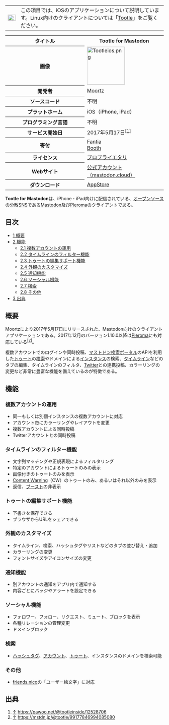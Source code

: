 <div>

<div>

|                                                                                                                                                                                                                                                                                                                                                 |                                                                                                                                            |
|-------------------------------------------------------------------------------------------------------------------------------------------------------------------------------------------------------------------------------------------------------------------------------------------------------------------------------------------------|--------------------------------------------------------------------------------------------------------------------------------------------|
| [<img src="/images/thumb/5/5f/Disambig_gray.svg/25px-Disambig_gray.svg.png" srcset="/images/thumb/5/5f/Disambig_gray.svg/38px-Disambig_gray.svg.png 1.5x, /images/thumb/5/5f/Disambig_gray.svg/50px-Disambig_gray.svg.png 2x" width="25" height="19" alt="曖昧さ回避" />](/%E3%83%95%E3%82%A1%E3%82%A4%E3%83%AB:Disambig_gray.svg "曖昧さ回避") | この項目では、iOSのアプリケーションについて説明しています。Linux向けのクライアントについては「[Tootle](/Tootle "Tootle")」をご覧ください。 |

</div>

<table>
<colgroup>
<col style="width: 50%" />
<col style="width: 50%" />
</colgroup>
<tbody>
<tr class="header">
<th>タイトル</th>
<th>Tootle for Mastodon</th>
</tr>

<tr class="odd">
<th>画像</th>
<td><a href="/%E3%83%95%E3%82%A1%E3%82%A4%E3%83%AB:Tootleios.png"><img src="/images/thumb/f/fc/Tootleios.png/120px-Tootleios.png" srcset="/images/thumb/f/fc/Tootleios.png/180px-Tootleios.png 1.5x, /images/thumb/f/fc/Tootleios.png/240px-Tootleios.png 2x" width="120" height="120" alt="Tootleios.png" /></a></td>
</tr>
<tr class="even">
<th scope="row">開発者</th>
<td><a href="https://pawoo.net/@tootleinside" rel="nofollow">Moortz</a></td>
</tr>
<tr class="odd">
<th scope="row">ソースコード</th>
<td>不明</td>
</tr>
<tr class="even">
<th scope="row">プラットホーム</th>
<td>iOS（iPhone, iPad）</td>
</tr>
<tr class="odd">
<th scope="row">プログラミング言語</th>
<td>不明</td>
</tr>
<tr class="even">
<th scope="row">サービス開始日</th>
<td>2017年5月17日<sup><a href="#cite_note-1">[1]</a></sup></td>
</tr>
<tr class="odd">
<th scope="row">寄付</th>
<td><a href="https://fantia.jp/tootle" rel="nofollow">Fantia</a><br />
<a href="https://tootle.booth.pm" rel="nofollow">Booth</a></td>
</tr>
<tr class="even">
<th scope="row">ライセンス</th>
<td><a href="/%E3%83%97%E3%83%AD%E3%83%97%E3%83%A9%E3%82%A4%E3%82%A8%E3%82%BF%E3%83%AA" title="プロプライエタリ">プロプライエタリ</a></td>
</tr>
<tr class="odd">
<th scope="row">Webサイト</th>
<td><a href="https://mastodon.cloud/@tootleapp" rel="nofollow">公式アカウント（mastodon.cloud）</a></td>
</tr>
<tr class="even">
<th scope="row">ダウンロード</th>
<td><a href="https://appstore.com/tootleformastodon" rel="nofollow">AppStore</a></td>
</tr>
</tbody>
</table>

  
**Tootle for Mastodon**は、iPhone・iPad向けに配信されている、[オープンソース](/%E3%82%AA%E3%83%BC%E3%83%97%E3%83%B3%E3%82%BD%E3%83%BC%E3%82%B9 "オープンソース")の[分散SNS](/%E5%88%86%E6%95%A3SNS "分散SNS")である[Mastodon](/Mastodon "Mastodon")及び[Pleroma](/Pleroma "Pleroma")のクライアントである。

<div>

<div lang="ja" dir="ltr">

## 目次

</div>

-   [1 概要](#.E6.A6.82.E8.A6.81)
-   [2 機能](#.E6.A9.9F.E8.83.BD)
    -   [2.1 複数アカウントの運用](#.E8.A4.87.E6.95.B0.E3.82.A2.E3.82.AB.E3.82.A6.E3.83.B3.E3.83.88.E3.81.AE.E9.81.8B.E7.94.A8)
    -   [2.2 タイムラインのフィルター機能](#.E3.82.BF.E3.82.A4.E3.83.A0.E3.83.A9.E3.82.A4.E3.83.B3.E3.81.AE.E3.83.95.E3.82.A3.E3.83.AB.E3.82.BF.E3.83.BC.E6.A9.9F.E8.83.BD)
    -   [2.3 トゥートの編集サポート機能](#.E3.83.88.E3.82.A5.E3.83.BC.E3.83.88.E3.81.AE.E7.B7.A8.E9.9B.86.E3.82.B5.E3.83.9D.E3.83.BC.E3.83.88.E6.A9.9F.E8.83.BD)
    -   [2.4 外観のカスタマイズ](#.E5.A4.96.E8.A6.B3.E3.81.AE.E3.82.AB.E3.82.B9.E3.82.BF.E3.83.9E.E3.82.A4.E3.82.BA)
    -   [2.5 通知機能](#.E9.80.9A.E7.9F.A5.E6.A9.9F.E8.83.BD)
    -   [2.6 ソーシャル機能](#.E3.82.BD.E3.83.BC.E3.82.B7.E3.83.A3.E3.83.AB.E6.A9.9F.E8.83.BD)
    -   [2.7 検索](#.E6.A4.9C.E7.B4.A2)
    -   [2.8 その他](#.E3.81.9D.E3.81.AE.E4.BB.96)
-   [3 出典](#.E5.87.BA.E5.85.B8)

</div>

## 概要

Moortzにより2017年5月17日にリリースされた、Mastodon向けのクライアントアプリケーションである。2017年12月のバージョン1.10.0以降は[Pleroma](/Pleroma "Pleroma")にも対応している<sup>[\[2\]](#cite_note-2)</sup>。

複数アカウントでのログインや同時投稿、[マストドン検索ポータル](/%E3%83%9E%E3%82%B9%E3%83%88%E3%83%89%E3%83%B3%E6%A4%9C%E7%B4%A2%E3%83%9D%E3%83%BC%E3%82%BF%E3%83%AB "マストドン検索ポータル")のAPIを利用した[トゥート](/%E3%83%88%E3%82%A5%E3%83%BC%E3%83%88 "トゥート")の[検索](/%E6%A4%9C%E7%B4%A2 "検索")やドメインによる[インスタンス](/%E3%82%A4%E3%83%B3%E3%82%B9%E3%82%BF%E3%83%B3%E3%82%B9 "インスタンス")の検索、[タイムライン](/%E3%82%BF%E3%82%A4%E3%83%A0%E3%83%A9%E3%82%A4%E3%83%B3 "タイムライン")などのタブの編集、タイムラインのフィルタ、[Twitter](/Twitter "Twitter")との連携投稿、カラーリングの変更など非常に豊富な機能を備えているのが特徴である。

## 機能

### 複数アカウントの運用

-   同一もしくは別個インスタンスの複数アカウントに対応
-   アカウント毎にカラーリングやレイアウトを変更
-   複数アカウントによる同時投稿
-   Twitterアカウントとの同時投稿

### タイムラインのフィルター機能

-   文字列マッチングや正規表現によるフィルタリング
-   特定のアカウントによるトゥートのみの表示
-   画像付きのトゥートのみを表示
-   [Content Warning](/Content_Warning "Content Warning")（CW）のトゥートのみ、あるいはそれ以外のみを表示
-   返信、[ブースト](/%E3%83%96%E3%83%BC%E3%82%B9%E3%83%88 "ブースト")の非表示

### トゥートの編集サポート機能

-   下書きを保存できる
-   ブラウザからURLをシェアできる

### 外観のカスタマイズ

-   タイムライン、検索、ハッシュタグやリストなどのタブの並び替え・追加
-   カラーリングの変更
-   フォントサイズやアイコンサイズの変更

### 通知機能

-   別アカウントの通知をアプリ内で通知する
-   内容ごとにバッジやアラートを設定できる

### ソーシャル機能

-   フォロワー、フォロー、リクエスト、ミュート、ブロックを表示
-   各種リレーションの管理変更
-   ドメインブロック

### 検索

-   [ハッシュタグ](/%E3%83%8F%E3%83%83%E3%82%B7%E3%83%A5%E3%82%BF%E3%82%B0 "ハッシュタグ")、[アカウント](/%E3%82%A2%E3%82%AB%E3%82%A6%E3%83%B3%E3%83%88 "アカウント")、[トゥート](/%E3%83%88%E3%82%A5%E3%83%BC%E3%83%88 "トゥート")、インスタンスのドメインを検索可能

### その他

-   [friends.nico](/Friends.nico "Friends.nico")の「ユーザー絵文字」に対応

## 出典

<div>

1.  [↑](#cite_ref-1) <a href="https://pawoo.net/@tootleinside/12528706" rel="nofollow">https://pawoo.net/@tootleinside/12528706</a>
2.  [↑](#cite_ref-2) <a href="https://mstdn.jp/@tootle/99177846994085080" rel="nofollow">https://mstdn.jp/@tootle/99177846994085080</a>

</div>

</div>
